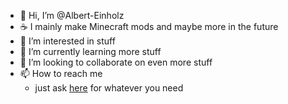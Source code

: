 - 👋 Hi, I’m @Albert-Einholz
- ☕ I mainly make Minecraft mods and maybe more in the future
- 👀 I’m interested in stuff
- 🌱 I’m currently learning more stuff
- 💞️ I’m looking to collaborate on even more stuff
- 📫 How to reach me
  -  just ask [here](https://github.com/Albert-Einholz/Albert-Einholz/discussions/categories/general) for whatever you need
